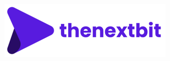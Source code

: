 ![thenextbit logo](https://github.com/oezkancodes/oezkancodes/raw/master/assets/logo/thenextbit/logo_text.png "thenextbit")